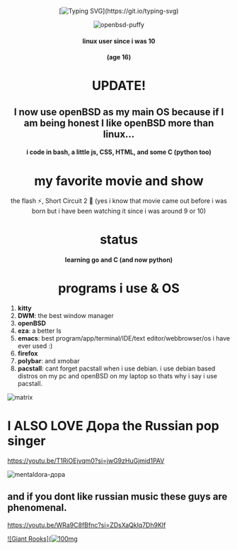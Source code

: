 <table>
  <tr>
   <div id="header" align="center">

   [![Typing SVG](https://readme-typing-svg.demolab.com/?lines=Hi,;this+is+my+profile.;i+make+things.)](https://git.io/typing-svg)

   
   ![openbsd-puffy](https://github.com/user-attachments/assets/4da8c13e-18c1-449c-b71b-f9fcb7e3cba8)
   </div>

   <div align="center">

   #### linux user since i was 10
   #### (age 16)

   # UPDATE!
   [//]: ![King_of_Kings](https://github.com/user-attachments/assets/ac66b355-8a7c-4ce9-9cb1-21b0f8555d42)

   ## I now use openBSD as my main OS because if I am being honest I like openBSD more than linux...


   #### i code in bash, a little js, CSS, HTML, and some C (python too)
   </div>

   <div align="center">

   # my favorite movie and show
 
   the flash ⚡, Short Circuit 2 🤖 (yes i know that movie came out before i was born but i have been watching it since i was around 9 or 10)
   </div>

  <div align="center">

  # status

  #### learning go and C (and now python) 
  </div>



  <div align="center">

  # programs i use & OS 
  </div>

  1) **kitty**
  2) **DWM**: the best window manager
  3) **openBSD**
  4) **eza**: a better ls
  5) **emacs**: best program/app/terminal/IDE/text editor/webbrowser/os i have ever used :)
  6) **firefox**
  7) **polybar**: and xmobar
  8) **pacstall**: cant forget pacstall when i use debian. i use debian based distros on my pc and openBSD on my laptop so thats why i say i use pacstall. 

  ![matrix](https://github.com/hexisXz/hexisXz/assets/71829613/577b1660-9340-40ac-9a30-b5e78ac5cea7)


  # I ALSO LOVE Дора the Russian pop singer
  https://youtu.be/T1RiOEjvqm0?si=jwG9zHuGjmid1PAV
  
  ![mentaldora-дора](https://github.com/user-attachments/assets/e69d06bc-66de-4e2e-a306-7450fa7e2394)


  ## and if you dont like russian music these guys are phenomenal.
  https://youtu.be/WRa9C8fBfnc?si=ZDsXaQklq7Dh9Klf

  [![Giant Rooks](![100mg](https://github.com/user-attachments/assets/37f3e75f-9360-4280-83fe-855f68dfd7d5)](https://youtu.be/WRa9C8fBfnc?si=ZDsXaQklq7Dh9Klf)


  </div>



</tr>
  </table>
